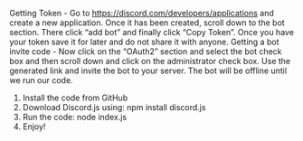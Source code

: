 Getting Token - Go to https://discord.com/developers/applications and create a new application. 
Once it has been created, scroll down to the bot section. 
There click “add bot” and finally click “Copy Token”. 
Once you have your token save it for later and do not share it with anyone.
Getting a bot invite code - Now click on the “OAuth2” section and select the bot check box and then scroll down and click on the administrator check box. 
Use the generated link and invite the bot to your server. The bot will be offline until we run our code.

1. Install the code from GitHub
2. Download Discord.js using: npm install discord.js
3. Run the code: node index.js
4. Enjoy!
